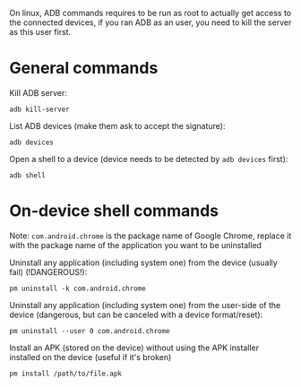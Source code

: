 On linux, ADB commands requires to be run as root to actually get access to the connected devices, if you ran ADB as an user, you need to kill the server as this user first.

# General commands

Kill ADB server:

```
adb kill-server
```

List ADB devices (make them ask to accept the signature):

```
adb devices
```

Open a shell to a device (device needs to be detected by `adb devices` first):

```
adb shell
```

# On-device shell commands

Note: `com.android.chrome` is the package name of Google Chrome, replace it with the package name of the application you want to be uninstalled

Uninstall any application (including system one) from the device (usually fail) (!DANGEROUS!):

```
pm uninstall -k com.android.chrome
```

Uninstall any application (including system one) from the user-side of the device (dangerous, but can be canceled with a device format/reset):

```
pm uninstall --user 0 com.android.chrome
```

Install an APK (stored on the device) without using the APK installer installed on the device (useful if it's broken)

```
pm install /path/to/file.apk
```
